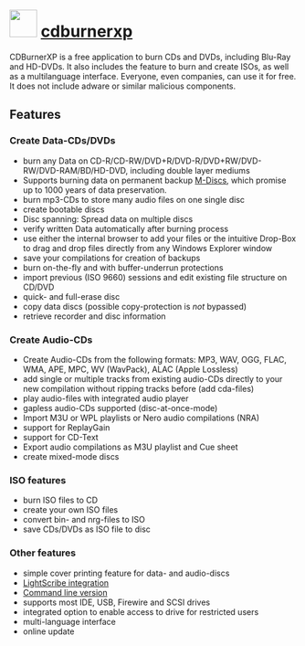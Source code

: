 ﻿# <img src="https://cdn.jsdelivr.net/gh/chocolatey/chocolatey-coreteampackages@c8d48758cdc18d43e6c1525824720377c8b9ba24/icons/cdburnerxp.png" width="48" height="48"/> [cdburnerxp](https://chocolatey.org/packages/cdburnerxp)


CDBurnerXP is a free application to burn CDs and DVDs, including Blu-Ray and HD-DVDs. It also includes the feature to burn and create ISOs, as well as a multilanguage interface. Everyone, even companies, can use it for free. It does not include adware or similar malicious components.

## Features

### Create Data-CDs/DVDs

*   burn any Data on CD-R/CD-RW/DVD+R/DVD-R/DVD+RW/DVD-RW/DVD-RAM/BD/HD-DVD, including double layer mediums
*   Supports burning data on permanent backup [M-Discs](http://millenniata.com/), which promise up to 1000 years of data preservation.
*   burn mp3-CDs to store many audio files on one single disc
*   create bootable discs
*   Disc spanning: Spread data on multiple discs
*   verify written Data automatically after burning process
*   use either the internal browser to add your files or the intuitive Drop-Box to drag and drop files directly from any Windows Explorer window
*   save your compilations for creation of backups
*   burn on-the-fly and with buffer-underrun protections
*   import previous (ISO 9660) sessions and edit existing file structure on CD/DVD
*   quick- and full-erase disc
*   copy data discs (possible copy-protection is _not_ bypassed)
*   retrieve recorder and disc information

### Create Audio-CDs

*   Create Audio-CDs from the following formats: MP3, WAV, OGG, FLAC, WMA, APE, MPC, WV (WavPack), ALAC (Apple Lossless)
*   add single or multiple tracks from existing audio-CDs directly to your new compilation without ripping tracks before (add cda-files)
*   play audio-files with integrated audio player
*   gapless audio-CDs supported (disc-at-once-mode)
*   Import M3U or WPL playlists or Nero audio compilations (NRA)
*   support for ReplayGain
*   support for CD-Text
*   Export audio compilations as M3U playlist and Cue sheet
*   create mixed-mode discs

### ISO features

*   burn ISO files to CD
*   create your own ISO files
*   convert bin- and nrg-files to ISO
*   save CDs/DVDs as ISO file to disc

### Other features

*   simple cover printing feature for data- and audio-discs
*   [LightScribe integration](https://cdburnerxp.se/help/kb/5)
*   [Command line version](https://cdburnerxp.se/help/Appendices/commandlinearguments)
*   supports most IDE, USB, Firewire and SCSI drives
*   integrated option to enable access to drive for restricted users
*   multi-language interface
*   online update
